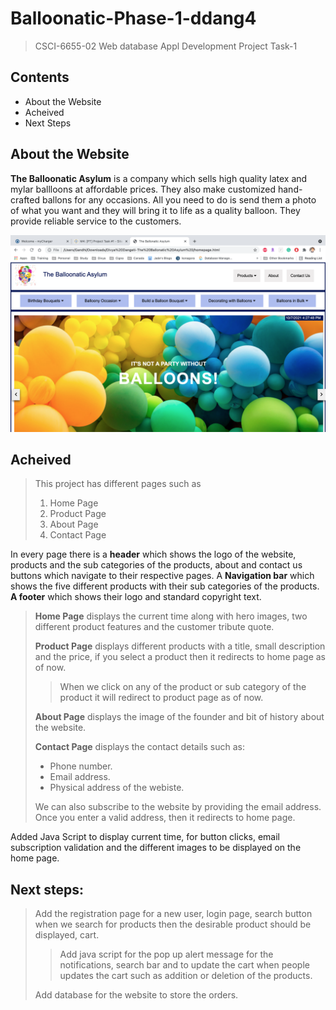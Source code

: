 # Balloonatic-Phase-1-ddang4

> CSCI-6655-02 Web database Appl Development Project Task-1

## Contents
- About the Website
- Acheived
- Next Steps

## About the Website
**The Balloonatic Asylum** is a company which sells high quality latex and mylar ballloons at affordable prices. They also make customized hand-crafted ballons for any occasions. All you need to do is send them a photo of what you want and they will bring it to life as a quality balloon. They provide reliable service to the customers. 

![alt text](https://github.com/DivyaDangeti/Balloonatic-Phase-1-ddang4/blob/main/Balloonatic-Phase-1-ddang4/Output%20screenshots/HomePage1.png)

## Acheived 
> This project has different pages such as
> 1. Home Page
> 2. Product Page
> 3. About Page
> 4. Contact Page 

In every page there is a **header** which shows the logo of the website, products and the sub categories of the products, about and contact us buttons which navigate to their respective pages. A **Navigation bar** which shows  the five different products with their sub categories of the products. **A footer** which shows their logo and standard copyright text.

> **Home Page** displays the current time along with hero images, two different product features and the customer tribute quote.
>
> **Product Page** displays different products with a title, small description and the price, if you select a product then it redirects to home page as of now. 
>
>> When we click on any of the product or sub category of the product it will redirect to product page as of now.
>
> **About Page** displays the image of the founder and bit of history about the website.
>
> **Contact Page** displays the contact details such as:
>
> - Phone number.
> - Email address.
> - Physical address of the webiste. 
>
> We can also subscribe to the website by providing the email address. Once you enter a valid address, then it redirects to home page.

Added Java Script to display current time, for button clicks, email subscription validation and the different images to be displayed on the home page.

## Next steps:
> Add the registration page for a new user, login page, search button when we search for products then the desirable product should be displayed, cart. 
>
>> Add java script for the pop up alert message for the notifications, search bar and to update the cart when people updates the cart such as addition or deletion of the products.
>
> Add database for the website to store the orders.




